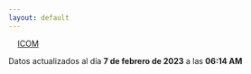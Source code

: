 ```yaml
---
layout: default
---
```

<a href="planes/ICOM/" style="padding: 1rem;">ICOM</a>
<p class_="text-center text-muted">Datos actualizados al día <b>7 de febrero de 2023</b> a las <b>06:14 AM</b></p>